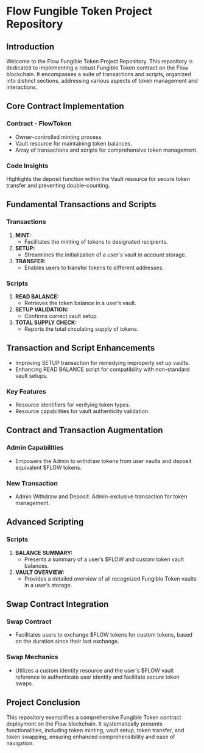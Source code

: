 # Flow Fungible Token Project Repository

## Introduction
Welcome to the Flow Fungible Token Project Repository. This repository is dedicated to implementing a robust Fungible Token contract on the Flow blockchain. It encompasses a suite of transactions and scripts, organized into distinct sections, addressing various aspects of token management and interactions.

## Core Contract Implementation
### Contract - FlowToken
- Owner-controlled minting process.
- Vault resource for maintaining token balances.
- Array of transactions and scripts for comprehensive token management.

### Code Insights
Highlights the deposit function within the Vault resource for secure token transfer and preventing double-counting.

## Fundamental Transactions and Scripts
### Transactions
1. **MINT:**
   - Facilitates the minting of tokens to designated recipients.
2. **SETUP:**
   - Streamlines the initialization of a user's vault in account storage.
3. **TRANSFER:**
   - Enables users to transfer tokens to different addresses.

### Scripts
1. **READ BALANCE:**
   - Retrieves the token balance in a user’s vault.
2. **SETUP VALIDATION:**
   - Confirms correct vault setup.
3. **TOTAL SUPPLY CHECK:**
   - Reports the total circulating supply of tokens.

## Transaction and Script Enhancements
- Improving SETUP transaction for remedying improperly set up vaults.
- Enhancing READ BALANCE script for compatibility with non-standard vault setups.

### Key Features
- Resource identifiers for verifying token types.
- Resource capabilities for vault authenticity validation.

## Contract and Transaction Augmentation
### Admin Capabilities
- Empowers the Admin to withdraw tokens from user vaults and deposit equivalent $FLOW tokens.

### New Transaction
- Admin Withdraw and Deposit: Admin-exclusive transaction for token management.

## Advanced Scripting
### Scripts
1. **BALANCE SUMMARY:**
   - Presents a summary of a user’s $FLOW and custom token vault balances.
2. **VAULT OVERVIEW:**
   - Provides a detailed overview of all recognized Fungible Token vaults in a user’s storage.

## Swap Contract Integration
### Swap Contract
- Facilitates users to exchange $FLOW tokens for custom tokens, based on the duration since their last exchange.

### Swap Mechanics
- Utilizes a custom identity resource and the user's $FLOW vault reference to authenticate user identity and facilitate secure token swaps.

## Project Conclusion
This repository exemplifies a comprehensive Fungible Token contract deployment on the Flow blockchain. It systematically presents functionalities, including token minting, vault setup, token transfer, and token swapping, ensuring enhanced comprehensibility and ease of navigation.
